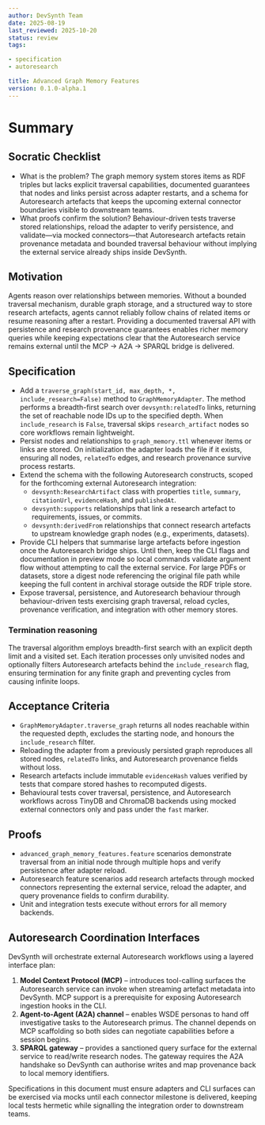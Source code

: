 ```yaml
---
author: DevSynth Team
date: 2025-08-19
last_reviewed: 2025-10-20
status: review
tags:

- specification
- autoresearch

title: Advanced Graph Memory Features
version: 0.1.0-alpha.1
---
```


<!--
Required metadata fields:
- author: document author
- date: creation date
- last_reviewed: last review date
- status: draft | review | published
- tags: search keywords
- title: short descriptive name
- version: specification version
-->

# Summary

## Socratic Checklist
- What is the problem?
  The graph memory system stores items as RDF triples but lacks explicit
  traversal capabilities, documented guarantees that nodes and links persist
  across adapter restarts, and a schema for Autoresearch artefacts that keeps
  the upcoming external connector boundaries visible to downstream teams.
- What proofs confirm the solution?
  Behaviour-driven tests traverse stored relationships, reload the adapter to
  verify persistence, and validate—via mocked connectors—that Autoresearch
  artefacts retain provenance metadata and bounded traversal behaviour without
  implying the external service already ships inside DevSynth.

## Motivation

Agents reason over relationships between memories. Without a bounded traversal
mechanism, durable graph storage, and a structured way to store research
artefacts, agents cannot reliably follow chains of related items or resume
reasoning after a restart. Providing a documented traversal API with persistence
and research provenance guarantees enables richer memory queries while keeping
expectations clear that the Autoresearch service remains external until the MCP
→ A2A → SPARQL bridge is delivered.

## Specification

- Add a `traverse_graph(start_id, max_depth, *, include_research=False)` method
  to `GraphMemoryAdapter`. The method performs a breadth-first search over
  `devsynth:relatedTo` links, returning the set of reachable node IDs up to the
  specified depth. When `include_research` is `False`, traversal skips
  `research_artifact` nodes so core workflows remain lightweight.
- Persist nodes and relationships to `graph_memory.ttl` whenever items or links
  are stored. On initialization the adapter loads the file if it exists,
  ensuring all nodes, `relatedTo` edges, and research provenance survive process
  restarts.
- Extend the schema with the following Autoresearch constructs, scoped for the
  forthcoming external Autoresearch integration:
  - `devsynth:ResearchArtifact` class with properties `title`, `summary`,
    `citationUrl`, `evidenceHash`, and `publishedAt`.
  - `devsynth:supports` relationships that link a research artefact to
    requirements, issues, or commits.
  - `devsynth:derivedFrom` relationships that connect research artefacts to
    upstream knowledge graph nodes (e.g., experiments, datasets).
- Provide CLI helpers that summarise large artefacts before ingestion once the
  Autoresearch bridge ships. Until then, keep the CLI flags and documentation in
  preview mode so local commands validate argument flow without attempting to
  call the external service. For large PDFs or datasets, store a digest node
  referencing the original file path while keeping the full content in archival
  storage outside the RDF triple store.
- Expose traversal, persistence, and Autoresearch behaviour through
  behaviour-driven tests exercising graph traversal, reload cycles, provenance
  verification, and integration with other memory stores.

### Termination reasoning

The traversal algorithm employs breadth-first search with an explicit depth
limit and a visited set. Each iteration processes only unvisited nodes and
optionally filters Autoresearch artefacts behind the `include_research` flag,
ensuring termination for any finite graph and preventing cycles from causing
infinite loops.

## Acceptance Criteria

- `GraphMemoryAdapter.traverse_graph` returns all nodes reachable within the
  requested depth, excludes the starting node, and honours the
  `include_research` filter.
- Reloading the adapter from a previously persisted graph reproduces all stored
  nodes, `relatedTo` links, and Autoresearch provenance fields without loss.
- Research artefacts include immutable `evidenceHash` values verified by tests
  that compare stored hashes to recomputed digests.
- Behavioural tests cover traversal, persistence, and Autoresearch workflows
  across TinyDB and ChromaDB backends using mocked external connectors only and
  pass under the `fast` marker.

## Proofs

- `advanced_graph_memory_features.feature` scenarios demonstrate traversal from
  an initial node through multiple hops and verify persistence after adapter
  reload.
- Autoresearch feature scenarios add research artefacts through mocked
  connectors representing the external service, reload the adapter, and query
  provenance fields to confirm durability.
- Unit and integration tests execute without errors for all memory backends.

## Autoresearch Coordination Interfaces

DevSynth will orchestrate external Autoresearch workflows using a layered
interface plan:

1. **Model Context Protocol (MCP)** – introduces tool-calling surfaces the
   Autoresearch service can invoke when streaming artefact metadata into
   DevSynth. MCP support is a prerequisite for exposing Autoresearch ingestion
   hooks in the CLI.
2. **Agent-to-Agent (A2A) channel** – enables WSDE personas to hand off
   investigative tasks to the Autoresearch primus. The channel depends on MCP
   scaffolding so both sides can negotiate capabilities before a session
   begins.
3. **SPARQL gateway** – provides a sanctioned query surface for the external
   service to read/write research nodes. The gateway requires the A2A handshake
   so DevSynth can authorise writes and map provenance back to local memory
   identifiers.

Specifications in this document must ensure adapters and CLI surfaces can be
exercised via mocks until each connector milestone is delivered, keeping local
tests hermetic while signalling the integration order to downstream teams.
